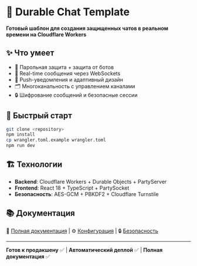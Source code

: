 # 💬 Durable Chat Template

**Готовый шаблон для создания защищенных чатов в реальном времени на Cloudflare Workers**

## ✨ Что умеет

- 🔐 Парольная защита + защита от ботов
- 💬 Real-time сообщения через WebSockets  
- 📱 Push-уведомления и адаптивный дизайн
- 🗂️ Многоканальность с управлением каналами
- 🔒 Шифрование сообщений и безопасные сессии

## 🚀 Быстрый старт

```bash
git clone <repository>
npm install
cp wrangler.toml.example wrangler.toml
npm run dev
```

## 🏗️ Технологии

- **Backend**: Cloudflare Workers + Durable Objects + PartyServer
- **Frontend**: React 18 + TypeScript + PartySocket
- **Безопасность**: AES-GCM + PBKDF2 + Cloudflare Turnstile

## 📚 Документация

📖 [Полная документация](./docs/README.md) | ⚙️ [Конфигурация](./docs/development/CONFIGURATION.md) | 🔒 [Безопасность](./docs/security/SECURITY.md)

---

**Готов к продакшену** ✅ | **Автоматический деплой** ✅ | **Полная документация** ✅
